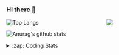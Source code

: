 ### Hi there 👋

<!--
**tao8687/tao8687** is a ✨ _special_ ✨ repository because its `README.md` (this file) appears on your GitHub profile.

Here are some ideas to get you started:

- 🔭 I’m currently working on ...
- 🌱 I’m currently learning ...
- 👯 I’m looking to collaborate on ...
- 🤔 I’m looking for help with ...
- 💬 Ask me about ...
- 📫 How to reach me: ...
- 😄 Pronouns: ...
- ⚡ Fun fact: ...
-->

<img align='right' src="https://media.giphy.com/media/M9gbBd9nbDrOTu1Mqx/giphy.gif" width="240">

  
![Top Langs](https://github-readme-stats.vercel.app/api/top-langs/?username=tao8687&layout=compact&title_color=23238E&text_color=A67D3D)

![Anurag's github stats](https://github-readme-stats.vercel.app/api?username=tao8687&show_icons=true&&text_color=A67D3D&title_color=23238E&show_icons=false&count_private=true&hide=stars)

<details>
  <summary>:zap: Coding Stats</summary>
  <br>
    
<!--START_SECTION:waka-->
![Code Time](http://img.shields.io/badge/Code%20Time-2%2C125%20hrs%2024%20mins-blue)

![Profile Views](http://img.shields.io/badge/Profile%20Views-0-blue)

**🐱 My GitHub Data** 

> 📦 1.5 MB Used in GitHub's Storage 
 > 
> 🏆 220 Contributions in the Year 2025
 > 
> 🚫 Not Opted to Hire
 > 
> 📜 63 Public Repositories 
 > 
> 🔑 24 Private Repositories 
 > 
**I'm an Early 🐤** 

```text
🌞 Morning                1822 commits        ██████████████████████░░░   89.53 % 
🌆 Daytime                90 commits          █░░░░░░░░░░░░░░░░░░░░░░░░   04.42 % 
🌃 Evening                119 commits         █░░░░░░░░░░░░░░░░░░░░░░░░   05.85 % 
🌙 Night                  4 commits           ░░░░░░░░░░░░░░░░░░░░░░░░░   00.20 % 
```
📅 **I'm Most Productive on Wednesday** 

```text
Monday                   292 commits         ████░░░░░░░░░░░░░░░░░░░░░   14.35 % 
Tuesday                  278 commits         ███░░░░░░░░░░░░░░░░░░░░░░   13.66 % 
Wednesday                349 commits         ████░░░░░░░░░░░░░░░░░░░░░   17.15 % 
Thursday                 273 commits         ███░░░░░░░░░░░░░░░░░░░░░░   13.42 % 
Friday                   288 commits         ████░░░░░░░░░░░░░░░░░░░░░   14.15 % 
Saturday                 282 commits         ███░░░░░░░░░░░░░░░░░░░░░░   13.86 % 
Sunday                   273 commits         ███░░░░░░░░░░░░░░░░░░░░░░   13.42 % 
```


📊 **This Week I Spent My Time On** 

```text
🕑︎ Time Zone: Asia/Shanghai

💬 Programming Languages: 
C++                      4 hrs 29 mins       ███████████████████░░░░░░   76.76 % 
Protocol Buffer          22 mins             ██░░░░░░░░░░░░░░░░░░░░░░░   06.34 % 
XML                      21 mins             ██░░░░░░░░░░░░░░░░░░░░░░░   06.26 % 
INI                      18 mins             █░░░░░░░░░░░░░░░░░░░░░░░░   05.30 % 
JSON                     8 mins              █░░░░░░░░░░░░░░░░░░░░░░░░   02.45 % 

🔥 Editors: 
Cursor                   4 hrs 50 mins       █████████████████████░░░░   82.86 % 
VS Code                  1 hr                ████░░░░░░░░░░░░░░░░░░░░░   17.14 % 

🐱‍💻 Projects: 
src                      2 hrs 39 mins       ███████████░░░░░░░░░░░░░░   45.50 % 
icart_mini_driver_ws     2 hrs 16 mins       ██████████░░░░░░░░░░░░░░░   39.03 % 
SeerRobotics             30 mins             ██░░░░░░░░░░░░░░░░░░░░░░░   08.81 % 
als_ros                  23 mins             ██░░░░░░░░░░░░░░░░░░░░░░░   06.60 % 
quickmcl                 0 secs              ░░░░░░░░░░░░░░░░░░░░░░░░░   00.05 % 

💻 Operating System: 
Linux                    5 hrs 50 mins       █████████████████████████   100.00 % 
```

**I Mostly Code in C++** 

```text
C++                      11 repos            █████████░░░░░░░░░░░░░░░░   34.38 % 
Python                   8 repos             ██████░░░░░░░░░░░░░░░░░░░   25.00 % 
JavaScript               2 repos             ██░░░░░░░░░░░░░░░░░░░░░░░   06.25 % 
Batchfile                1 repo              █░░░░░░░░░░░░░░░░░░░░░░░░   03.12 % 
HTML                     1 repo              █░░░░░░░░░░░░░░░░░░░░░░░░   03.12 % 
```



**Timeline**

![Lines of Code chart](https://raw.githubusercontent.com/tao8687/tao8687/master/assets/bar_graph.png)


 Last Updated on 07/08/2025 02:10:25 UTC
<!--END_SECTION:waka-->
</details>
